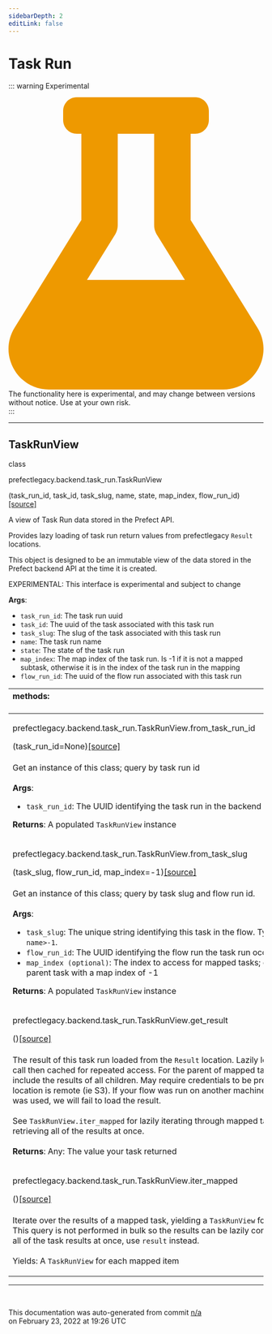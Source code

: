 ```yaml
---
sidebarDepth: 2
editLink: false
---
```

# Task Run

::: warning Experimental
<div class="experimental-warning">
<svg
    aria-hidden="true"
    focusable="false"
    role="img"
    xmlns="http://www.w3.org/2000/svg"
    viewBox="0 0 448 512"
    >
<path
fill="#e90"
d="M437.2 403.5L320 215V64h8c13.3 0 24-10.7 24-24V24c0-13.3-10.7-24-24-24H120c-13.3 0-24 10.7-24 24v16c0 13.3 10.7 24 24 24h8v151L10.8 403.5C-18.5 450.6 15.3 512 70.9 512h306.2c55.7 0 89.4-61.5 60.1-108.5zM137.9 320l48.2-77.6c3.7-5.2 5.8-11.6 5.8-18.4V64h64v160c0 6.9 2.2 13.2 5.8 18.4l48.2 77.6h-172z"
>
</path>
</svg>

<div>
The functionality here is experimental, and may change between versions without notice. Use at your own risk.
</div>
</div>
:::

---

 ## TaskRunView
 <div class='class-sig' id='prefect-backend-task-run-taskrunview'><p class="prefect-sig">class </p><p class="prefect-class">prefectlegacy.backend.task_run.TaskRunView</p>(task_run_id, task_id, task_slug, name, state, map_index, flow_run_id)<span class="source"><a href="https://github.com/PrefectHQ/prefect/blob/master/src/prefectlegacy/backend/task_run.py#L15">[source]</a></span></div>

A view of Task Run data stored in the Prefect API.

Provides lazy loading of task run return values from prefectlegacy `Result` locations.

This object is designed to be an immutable view of the data stored in the Prefect backend API at the time it is created.

EXPERIMENTAL: This interface is experimental and subject to change

**Args**:     <ul class="args"><li class="args">`task_run_id`: The task run uuid     </li><li class="args">`task_id`: The uuid of the task associated with this task run     </li><li class="args">`task_slug`: The slug of the task associated with this task run     </li><li class="args">`name`: The task run name     </li><li class="args">`state`: The state of the task run     </li><li class="args">`map_index`: The map index of the task run. Is -1 if it is not a mapped subtask,          otherwise it is in the index of the task run in the mapping     </li><li class="args">`flow_run_id`: The uuid of the flow run associated with this task run</li></ul>

|methods: &nbsp;&nbsp;&nbsp;&nbsp;&nbsp;&nbsp;&nbsp;&nbsp;&nbsp;&nbsp;&nbsp;&nbsp;&nbsp;&nbsp;&nbsp;&nbsp;&nbsp;&nbsp;&nbsp;&nbsp;&nbsp;&nbsp;&nbsp;&nbsp;&nbsp;&nbsp;&nbsp;&nbsp;&nbsp;&nbsp;&nbsp;&nbsp;&nbsp;&nbsp;&nbsp;&nbsp;&nbsp;&nbsp;&nbsp;&nbsp;&nbsp;&nbsp;&nbsp;&nbsp;&nbsp;&nbsp;&nbsp;&nbsp;&nbsp;&nbsp;&nbsp;&nbsp;&nbsp;&nbsp;&nbsp;&nbsp;&nbsp;&nbsp;&nbsp;&nbsp;&nbsp;&nbsp;&nbsp;&nbsp;&nbsp;&nbsp;&nbsp;&nbsp;&nbsp;&nbsp;&nbsp;&nbsp;&nbsp;&nbsp;&nbsp;&nbsp;&nbsp;&nbsp;&nbsp;&nbsp;&nbsp;&nbsp;&nbsp;&nbsp;&nbsp;&nbsp;&nbsp;&nbsp;&nbsp;&nbsp;&nbsp;&nbsp;&nbsp;&nbsp;&nbsp;&nbsp;&nbsp;&nbsp;&nbsp;&nbsp;&nbsp;&nbsp;&nbsp;&nbsp;&nbsp;&nbsp;&nbsp;&nbsp;&nbsp;&nbsp;&nbsp;&nbsp;&nbsp;&nbsp;&nbsp;&nbsp;&nbsp;&nbsp;&nbsp;&nbsp;&nbsp;&nbsp;&nbsp;&nbsp;&nbsp;&nbsp;&nbsp;&nbsp;&nbsp;&nbsp;&nbsp;&nbsp;&nbsp;&nbsp;&nbsp;&nbsp;&nbsp;&nbsp;&nbsp;&nbsp;&nbsp;&nbsp;&nbsp;&nbsp;&nbsp;&nbsp;&nbsp;&nbsp;&nbsp;&nbsp;|
|:----|
 | <div class='method-sig' id='prefect-backend-task-run-taskrunview-from-task-run-id'><p class="prefect-class">prefectlegacy.backend.task_run.TaskRunView.from_task_run_id</p>(task_run_id=None)<span class="source"><a href="https://github.com/PrefectHQ/prefect/blob/master/src/prefectlegacy/backend/task_run.py#L244">[source]</a></span></div>
<p class="methods">Get an instance of this class; query by task run id<br><br>**Args**:     <ul class="args"><li class="args">`task_run_id`: The UUID identifying the task run in the backend</li></ul> **Returns**:     A populated `TaskRunView` instance</p>|
 | <div class='method-sig' id='prefect-backend-task-run-taskrunview-from-task-slug'><p class="prefect-class">prefectlegacy.backend.task_run.TaskRunView.from_task_slug</p>(task_slug, flow_run_id, map_index=-1)<span class="source"><a href="https://github.com/PrefectHQ/prefect/blob/master/src/prefectlegacy/backend/task_run.py#L265">[source]</a></span></div>
<p class="methods">Get an instance of this class; query by task slug and flow run id.<br><br>**Args**:     <ul class="args"><li class="args">`task_slug`: The unique string identifying this task in the flow. Typically         `<task-name>-1`.     </li><li class="args">`flow_run_id`: The UUID identifying the flow run the task run occurred in     </li><li class="args">`map_index (optional)`: The index to access for mapped tasks; defaults to         the parent task with a map index of -1</li></ul> **Returns**:     A populated `TaskRunView` instance</p>|
 | <div class='method-sig' id='prefect-backend-task-run-taskrunview-get-result'><p class="prefect-class">prefectlegacy.backend.task_run.TaskRunView.get_result</p>()<span class="source"><a href="https://github.com/PrefectHQ/prefect/blob/master/src/prefectlegacy/backend/task_run.py#L58">[source]</a></span></div>
<p class="methods">The result of this task run loaded from the `Result` location. Lazily loaded on the first call then cached for repeated access. For the parent of mapped task runs, this will include the results of all children. May require credentials to be present if the result location is remote (ie S3). If your flow was run on another machine and `LocalResult` was used, we will fail to load the result.<br><br>See `TaskRunView.iter_mapped` for lazily iterating through mapped tasks instead of retrieving all of the results at once.<br><br>**Returns**:     Any: The value your task returned</p>|
 | <div class='method-sig' id='prefect-backend-task-run-taskrunview-iter-mapped'><p class="prefect-class">prefectlegacy.backend.task_run.TaskRunView.iter_mapped</p>()<span class="source"><a href="https://github.com/PrefectHQ/prefect/blob/master/src/prefectlegacy/backend/task_run.py#L183">[source]</a></span></div>
<p class="methods">Iterate over the results of a mapped task, yielding a `TaskRunView` for each map index. This query is not performed in bulk so the results can be lazily consumed. If you want all of the task results at once, use `result` instead.<br><br>Yields:     A `TaskRunView` for each mapped item</p>|

---
<br>


<p class="auto-gen">This documentation was auto-generated from commit <a href='https://github.com/PrefectHQ/prefect/commit/n/a'>n/a</a> </br>on February 23, 2022 at 19:26 UTC</p>